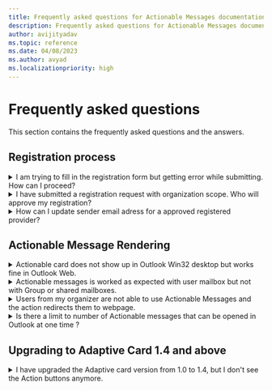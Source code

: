 ```yaml
---
title: Frequently asked questions for Actionable Messages documentation
description: Frequently asked questions for Actionable Messages documentation
author: avijityadav
ms.topic: reference
ms.date: 04/08/2023
ms.author: avyad
ms.localizationpriority: high
---
```


# Frequently asked questions

This section contains the frequently asked questions and the answers.

## Registration process


<details>
<summary>I am trying to fill in the registration form but getting error while submitting. How can I proceed?</summary>

This might happen if there are some fields where the value is unexpected. 

1.	Please recheck all the fields again. 
2.	Try to use smaller size payload and check that HTML tags are not used.
3.	In case you do not find any discrepancy, please remove the card payload json and submit again. If the form is submitted, please send the card payload separately on onboardoam@microsoft.com along with originator id. 
</details>


<details>
<summary>I have submitted a registration request with organization scope. Who will approve my registration?</summary>

For an org scope registration of Actionable Messages, the approval of the registration depends on the policies of your organization. Typically, the person or team responsible for managing the M365 tenant will need to approve the registration of Actionable Messages. This could be an IT administrator, a security team, or another group within the organization that is responsible for managing Office 365.
To check who are your org IT admins, follow the following steps :
1.  Go to graph explorer :https://developer.microsoft.com/en-us/graph/graph-explorer
2.  Make a GET request using https://graph.microsoft.com/v1.0/directoryRoles request URL. This will show the list of roles in your tenant.
3.  In the response you can search for “Exchange Administrator” and “Global Administrator.”\
4.  In some tenants exchange Admins might not be present. If exchange Admin role is not listed then you can use the “id” from the global administrator role to fetch the list of tenant admins. 
</details>


<details>
<summary>How can I update sender email adress for a approved registered provider?</summary>

To update the sender list for you Actionable message provider, you can reach out to onboardoam@microsoft.com with updated details. Our team will acknowledge and  update it in backend. Please note that any update will take 2 weeks after the team acknowledges your update. 
</details>


## Actionable Message Rendering

<details>
<summary>Actionable card does not show up in Outlook Win32 desktop but works fine in Outlook Web.</summary>

If you don’t see the Actionable Message in Outlook desktop, please confirm the following:
1.  Your download preferences are set to “Download full items”. It should look like below image<br>
<img src="./images/download-preference.png" alt="download preferences to see actionable messages">

2.  You are not using any screen reader.
3.  Please also check if the following registry key is set to 0 - HKEY_CURRENT_USER\Control Panel\Accessibility\Blind Access\On.
</details>


<details>
<summary>Actionable messages is worked as expected with user mailbox but not with Group or shared mailboxes.</summary>

This is the expected beahviour. Actionable Messages works only with single user mailboxses, Group or shared mailboxes are not supported.
</details>

<details>
<summary>Users from my organizer are not able to use Actionable Messages and the action redirects them to webpage.</summary>

Please check if the organization usese Mimecase or other similar services. Mimecast changes emails in ways that prevent Actionable Messages workflow . Please perform the following actions to check if it really the issue
1.  Disable Mimecast temporarily and check if  AMs (new mails)are working in that case .
2.  Add "schema.org" domain or "http://schema.org/extensions" to Mimecast exception list.
</details>

<details>
<summary>Is there a limit to number of Actionable messages that can be opened in Outlook at one time ?</summary>

To maintain optimal performance, we allow a maximum of 5 actionable messages emails to be opened at one time. Trying to open more than that simulaneously will shown an error.

</details>


## Upgrading to Adaptive Card 1.4 and above
<details>
<summary>I have upgraded the Adaptive card version from 1.0 to 1.4, but I don't see the Action buttons anymore.</summary>

Action execution paradigm has changed from Adaptive card version 1.4. We have started supporting  [Action.Execute](https://adaptivecards.io/explorer/Action.Execute.html) in place of Action.Http. For more information, see [code sample using Adaptive cards 1.4+](./adaptive-card-code-sample-1.md) .
</details>